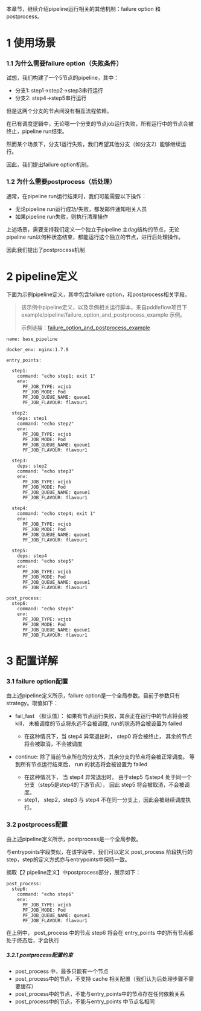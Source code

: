 本章节，继续介绍pipeline运行相关的其他机制：failure option 和 postprocess。

# 1 使用场景

### 1.1 为什么需要failure option（失败条件）

试想，我们构建了一个5节点的pipeline，其中：
- 分支1: step1->step2->step3串行运行
- 分支2: step4->step5串行运行

但是这两个分支的节点间没有相互流程依赖。

在已有调度逻辑中，无论哪一个分支的节点job运行失败，所有运行中的节点会被终止，pipeline run结束。

然而某个场景下，分支1运行失败，我们希望其他分支（如分支2）能够继续运行。

因此，我们提出failure option机制。

### 1.2 为什么需要postprocess（后处理）

通常，在pipeline run运行结束时，我们可能需要以下操作：

- 无论pipeline run运行成功/失败，都发邮件通知相关人员
- 如果pipeline run失败，则执行清理操作

上述场景，需要支持我们定义一个独立于pipeline 主dag结构的节点，无论pipeline run以何种状态结束，都能运行这个独立的节点，进行后处理操作。

因此我们提出了postprocess机制

# 2 pipeline定义

下面为示例pipeline定义，其中包含failure option，和postprocess相关字段。

> 该示例中pipeline定义，以及示例相关运行脚本，来自pddleflow项目下example/pipeline/failure_option_and_postprocess_example 示例。
> 
> 示例链接：[failure_option_and_postprocess_example]

```
name: base_pipeline

docker_env: nginx:1.7.9

entry_points:

  step1:
    command: "echo step1; exit 1"
    env:
      PF_JOB_TYPE: vcjob
      PF_JOB_MODE: Pod
      PF_JOB_QUEUE_NAME: queue1
      PF_JOB_FLAVOUR: flavour1

  step2:
    deps: step1
    command: "echo step2"
    env:
      PF_JOB_TYPE: vcjob
      PF_JOB_MODE: Pod
      PF_JOB_QUEUE_NAME: queue1
      PF_JOB_FLAVOUR: flavour1

  step3:
    deps: step2
    command: "echo step3"
    env:
      PF_JOB_TYPE: vcjob
      PF_JOB_MODE: Pod
      PF_JOB_QUEUE_NAME: queue1
      PF_JOB_FLAVOUR: flavour1

  step4:
    command: "echo step4; exit 1"
    env:
      PF_JOB_TYPE: vcjob
      PF_JOB_MODE: Pod
      PF_JOB_QUEUE_NAME: queue1
      PF_JOB_FLAVOUR: flavour1

  step5:
    deps: step4
    command: "echo step5"
    env:
      PF_JOB_TYPE: vcjob
      PF_JOB_MODE: Pod
      PF_JOB_QUEUE_NAME: queue1
      PF_JOB_FLAVOUR: flavour1

post_process:
  step6:
    command: "echo step6"
    env:
      PF_JOB_TYPE: vcjob
      PF_JOB_MODE: Pod
      PF_JOB_QUEUE_NAME: queue1
      PF_JOB_FLAVOUR: flavour1
```

# 3 配置详解

### 3.1 failure option配置

由上述pipeline定义所示，failure option是一个全局参数。目前子参数只有strategy。取值如下：

* fail_fast （默认值）： 如果有节点运行失败，其余正在运行中的节点将会被kill， 未被调度的节点将永远不会被调度,  run的状态将会被设置为 failed
  * 在这种情况下，当 step4 异常退出时， step0 将会被终止， 其余的节点将会被取消，不会被调度

* continue:  除了当前节点所在的分支外，其余分支的节点将会被正常调度。 等到所有节点运行结束后， run 的状态将会被设置为 failed
  * 在这种情况下， 当 step4 异常退出时， 由于step5 与step4 处于同一个分支（step5是step4的下游节点）， 因此 step5 将会被取消，不会被调度。
  * step1， step2，step3 与 step4 不在同一分支上，因此会被继续调度执行。

### 3.2 postprocess配置

由上述pipeline定义所示，postprocess是一个全局参数。

与entrypoints字段类似，在该字段中，我们可以定义 post_process 阶段执行的 step，step的定义方式亦与entrypoints中保持一致。

摘取【2 pipeline定义】中postprocess部分，展示如下：

```
post_process:
  step6:
    command: "echo step6"
    env:
      PF_JOB_TYPE: vcjob
      PF_JOB_MODE: Pod
      PF_JOB_QUEUE_NAME: queue1
      PF_JOB_FLAVOUR: flavour1
```

在上例中， post_process 中的节点 step6 将会在 entry_points 中的所有节点都处于终态后，才会执行

##### 3.2.1 postprocess配置约束

- post_process 中，最多只能有一个节点
- post_process中的节点，不支持 cache 相关配置（我们认为后处理步骤不需要缓存）
- post_process中的节点，不能与entry_points中的节点存在任何依赖关系
- post_process中的节点，不能与entry_points 中节点名相同

[failure_option_and_postprocess_example]: https://github.com/Mo-Xianyuan/PaddleFlow/tree/docs/example/pipeline/failure_option_and_postprocess_example